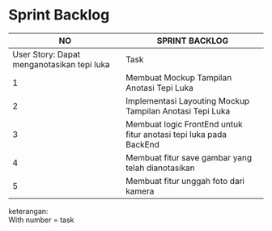 
# Sprint Backlog
|     NO                                                        |     SPRINT BACKLOG                                                           |
|---------------------------------------------------------------|------------------------------------------------------------------------------|
|     User   Story: Dapat menganotasikan tepi luka              |     Task                                                                     |
|     1                                                         |     Membuat Mockup Tampilan Anotasi Tepi Luka                                |
|     2                                                         |     Implementasi Layouting Mockup Tampilan Anotasi Tepi Luka                 |
|     3                                                         |     Membuat logic FrontEnd untuk fitur anotasi tepi luka pada BackEnd        |
|     4                                                         |     Membuat fitur save gambar yang telah dianotasikan                        |
|     5                                                         |     Membuat fitur unggah foto dari kamera                                    |



keterangan:<br>
With number = task
